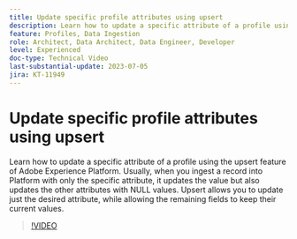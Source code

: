 ```yaml
---
title: Update specific profile attributes using upsert
description: Learn how to update a specific attribute of a profile using the upsert feature of Adobe Experience Platform.
feature: Profiles, Data Ingestion
role: Architect, Data Architect, Data Engineer, Developer
level: Experienced
doc-type: Technical Video
last-substantial-update: 2023-07-05
jira: KT-11949
---
```


# Update specific profile attributes using upsert

Learn how to update a specific attribute of a profile using the upsert feature of Adobe Experience Platform. Usually, when you ingest a record into Platform with only the specific attribute, it updates the value but also updates the other attributes with NULL values. Upsert allows you to update just the desired attribute, while allowing the remaining fields to keep their current values.

>[!VIDEO](https://video.tv.adobe.com/v/3416133/?learn=on)

